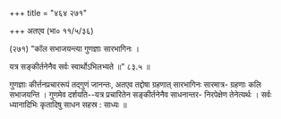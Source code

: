 +++
title = "४६४ २७१"

+++
अतएव (भा० ११/५/३६) 

(२७१) "कॉल सभाजयन्त्या गुणज्ञाः सारभागिनः । 

यत्र सङ्कीर्तनेनैव सर्वः स्वार्थोऽभिलभ्यते ॥” ८३.५ ॥ 

गुणज्ञाः कीर्त्तनप्रचाररूपं तद्गुणं जानन्तः, अतएव तद्दोषा ग्रहणात् सारभागिनः सारमात्र- ग्रहणाः कलि सभाजयन्ति । गुणमेव दर्शयति--यत्र प्रचारितेन सङ्कीर्तनेनैव साधनान्तर- निरपेक्षेण तेनेत्यर्थः । सर्वः ध्यानादिभिः कृतादिषु साधन सहस्र : साध्यः ॥ 
